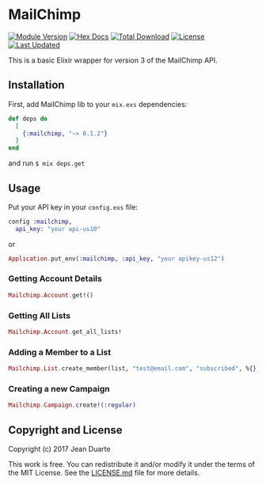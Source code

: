 # MailChimp

[![Module Version](https://img.shields.io/hexpm/v/mailchimp.svg)](https://hex.pm/packages/mailchimp)
[![Hex Docs](https://img.shields.io/badge/hex-docs-lightgreen.svg)](https://hexdocs.pm/mailchimp/)
[![Total Download](https://img.shields.io/hexpm/dt/mailchimp.svg)](https://hex.pm/packages/mailchimp)
[![License](https://img.shields.io/hexpm/l/mailchimp.svg)](https://github.com/duartejc/mailchimp/blob/master/LICENSE.md)
[![Last Updated](https://img.shields.io/github/last-commit/duartejc/mailchimp.svg)](https://github.com/duartejc/mailchimp/commits/master)

This is a basic Elixir wrapper for version 3 of the MailChimp API.

## Installation

First, add MailChimp lib to your `mix.exs` dependencies:

```elixir
def deps do
  [
    {:mailchimp, "~> 0.1.2"}
  ]
end
```

and run `$ mix deps.get`

## Usage

Put your API key in your `config.exs` file:

```elixir
config :mailchimp,
  api_key: "your api-us10"
```

or

```elixir
Application.put_env(:mailchimp, :api_key, "your apikey-us12")
```

### Getting Account Details

```elixir
Mailchimp.Account.get!()
```

### Getting All Lists

```elixir
Mailchimp.Account.get_all_lists!
```

### Adding a Member to a List

```elixir
Mailchimp.List.create_member(list, "test@email.com", "subscribed", %{}, %{})
```

### Creating a new Campaign

```elixir
Mailchimp.Campaign.create!(:regular)
```

## Copyright and License

Copyright (c) 2017 Jean Duarte

This work is free. You can redistribute it and/or modify it under the
terms of the MIT License. See the [LICENSE.md](./LICENSE.md) file for more details.
